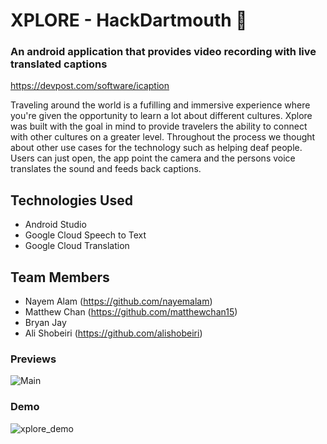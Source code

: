 # XPLORE - HackDartmouth :rocket:

### An android application that provides video recording with live translated captions
https://devpost.com/software/icaption

Traveling around the world is a fufilling and immersive experience where you're given the opportunity to learn a lot about different cultures. Xplore was built with the goal in mind to provide travelers the ability to connect with other cultures on a greater level. Throughout the process we thought about other use cases for the technology such as helping deaf people. 
Users can just open, the app point the camera and the persons voice translates the sound and feeds back captions. 

## Technologies Used
- Android Studio
- Google Cloud Speech to Text
- Google Cloud Translation 


## Team Members 
   - Nayem Alam (https://github.com/nayemalam)
   - Matthew Chan (https://github.com/matthewchan15)
   - Bryan Jay 
   - Ali Shobeiri (https://github.com/alishobeiri)
    
### Previews

![Main](https://user-images.githubusercontent.com/25883629/55773745-14924000-5a60-11e9-9f40-4e7df1783e05.png)

### Demo

![xplore_demo](https://user-images.githubusercontent.com/25883629/55773572-37702480-5a5f-11e9-9a33-0b1faadbb819.gif)
<br/>
